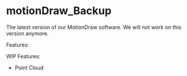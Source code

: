 motionDraw_Backup
=================

The latest version of our MotionDraw software. We will not work on this version anymore.

Features:




WIP Features:
* Point Cloud
